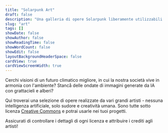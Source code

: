 ```yaml
---
title: "Solarpunk Art"
draft: false
description: "Una galleria di opere Solarpunk liberamente utilizzabili sotto licenze aperte"
slug: "art"
tags: []
showDate: false
showAuthor: false
showReadingTime: false
showWordCount: false
showEdit: false
layoutBackgroundHeaderSpace: false
cardView: true
cardViewScreenWidth: true
---
```


Cerchi visioni di un futuro climatico migliore, in cui la nostra società vive in armonia con l'ambiente? Stancå delle ondate di immagini generate da IA con grattacieli e alberi?

Qui troverai una selezione di opere realizzate da vari grandi artisti - nessuna intelligenza artificiale, solo sudore e creatività umana. Sono tutte sotto licenza [Creative Commons](https://creativecommons.org/share-your-work/cclicenses/) e potrai usarle nei tuoi progetti.

Assicurati di controllare i dettagli di ogni licenza e attribuire i crediti agli artisti!

</BR>
